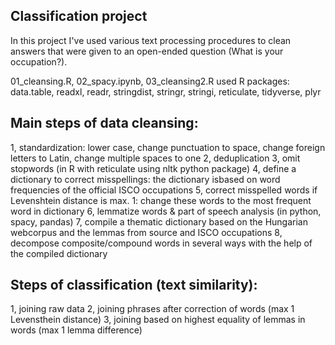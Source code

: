 Classification project
----------------------
In this project I've used various text processing procedures to clean answers that were given to an open-ended question (What is your occupation?).

01_cleansing.R, 02_spacy.ipynb, 03_cleansing2.R
used R packages: data.table, readxl, readr, stringdist, stringr, stringi, reticulate, tidyverse, plyr

Main steps of data cleansing:
-----------------------------
1, standardization: lower case, change punctuation to space, change foreign letters to Latin, change multiple spaces to one 
2, deduplication
3, omit stopwords (in R with reticulate using nltk python package)
4, define a dictionary to correct misspellings: the dictionary isbased on word frequencies of the official ISCO occupations
5, correct misspelled words if Levenshtein distance is max. 1: change these words to the most frequent word in dictionary
6, lemmatize words & part of speech analysis (in python, spacy, pandas)
7, compile a thematic dictionary based on the Hungarian webcorpus and the lemmas from source and ISCO occupations
8, decompose composite/compound words in several ways with the help of the compiled dictionary

Steps of classification (text similarity):
-----------------------------------------
1, joining raw data
2, joining phrases after correction of words (max 1 Levensthein distance)
3, joining based on highest equality of lemmas in words (max 1 lemma difference)
